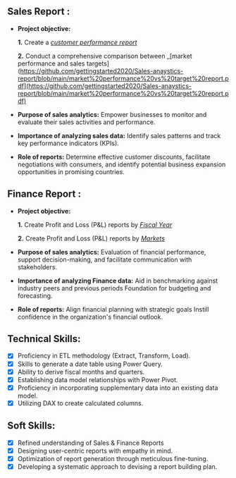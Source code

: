 
## Sales Report :


- **Project objective:** 

    **1.** Create a _[customer performance report](https://github.com/gettingstarted2020/Sales-anaystics-report/blob/main/customer%20net%20sales%20report.pdf)_ 

    **2.** Conduct a comprehensive comparison between _[market performance and sales targets](https://github.com/gettingstarted2020/Sales-anaystics-report/blob/main/market%20performance%20vs%20target%20report.pdf](https://github.com/gettingstarted2020/Sales-anaystics-report/blob/main/market%20performance%20vs%20target%20report.pdf)
- **Purpose of sales analytics:** Empower businesses to monitor and evaluate their sales activities and performance.

- **Importance of analyzing sales data:** Identify sales patterns and track key performance indicators (KPIs).

- **Role of reports:** Determine effective customer discounts, facilitate negotiations with consumers, and identify potential business expansion opportunities in promising countries.


## Finance Report :

- **Project objective:** 

    **1.** Create Profit and Loss (P&L) reports by _[Fiscal Year](https://github.com/gettingstarted2020/Sales-anaystics-report/blob/main/FINANCIAL%20REPORT.pdf)_ 

   **2.** Create Profit and Loss (P&L) reports by _[Markets](https://github.com/gettingstarted2020/Sales-anaystics-report/blob/main/P%26L%20by%20market.pdf)_

- **Purpose of sales analytics:** Evaluation of financial performance, support decision-making, and facilitate communication with stakeholders.

- **Importance of analyzing Finance data:** Aid in benchmarking against industry peers and previous periods Foundation for budgeting and forecasting.

- **Role of reports:** Align financial planning with strategic goals Instill confidence in the organization's financial outlook.


## Technical Skills:
- [x]	Proficiency in ETL methodology (Extract, Transform, Load).
- [x]	Skills to generate a date table using Power Query.
- [x]	Ability to derive fiscal months and quarters.
- [x]	Establishing data model relationships with Power Pivot.
- [x]	Proficiency in incorporating supplementary data into an existing data model.
- [x]	Utilizing DAX to create calculated columns.

## Soft Skills:
- [x]	Refined understanding of Sales & Finance Reports
- [x]	Designing user-centric reports with empathy in mind.
- [x]	Optimization of report generation through meticulous fine-tuning.
- [x]	Developing a systematic approach to devising a report building plan.
